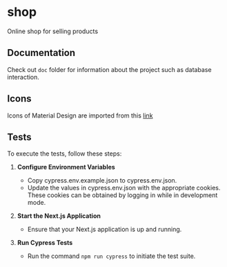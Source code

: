 # shop
Online shop for selling products

## Documentation

Check out `doc` folder for information about the project such as database interaction.

## Icons
Icons of Material Design are imported from this [link](https://fonts.google.com/icons)

## Tests
To execute the tests, follow these steps:

1. **Configure Environment Variables**

    * Copy cypress.env.example.json to cypress.env.json.
    * Update the values in cypress.env.json with the appropriate cookies. These cookies can be obtained by logging in while in development mode.

2. **Start the Next.js Application**
    * Ensure that your Next.js application is up and running.

3. **Run Cypress Tests**
    * Run the command `npm run cypress` to initiate the test suite.